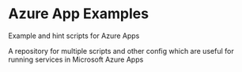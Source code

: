 # Azure App Examples
Example and hint scripts for Azure Apps

A repository for multiple scripts and other config which are useful for running services in Microsoft Azure Apps
